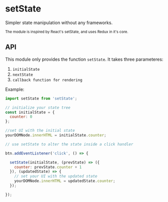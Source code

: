 # setState
Simpler state manipulation without any frameworks.

<small>The module is inspired by React's setState, and uses Redux in it's core.</small>

## API
This module only provides the function `setState`.
It takes three parameteres:

1. `initialState`
2. `nextState`
3. `callback function for rendering`

Example:

```js
import setState from 'setState';

// initialize your state tree
const initialState = {
  counter: 0
};

//set UI with the initial state
yourDOMNode.innerHTML = initialState.counter;

// use setState to alter the state inside a click handler

btn.addEventListener('click', () => {

  setState(initialState, (prevState) => ({
    counter: prevState.counter + 1
  }), (updatedState) => {
    // set your UI with the updated state
    yourDOMNode.innerHTML = updatedState.counter;
  });

});

```
